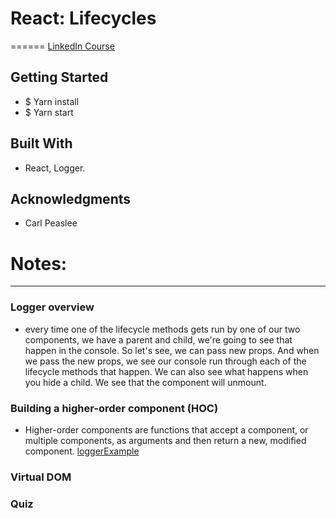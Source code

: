 # React: Lifecycles
======
[LinkedIn Course](https://www.linkedin.com/learning/react-lifecycles/welcome)

## Getting Started
- $ Yarn install
- $ Yarn start

## Built With
- React, Logger.

## Acknowledgments
- Carl Peaslee

# Notes:
------
### Logger overview
- every time one of the lifecycle methods gets run by one of our two components,
we have a parent and child, we're going to see that happen in the console.
So let's see, we can pass new props. And when we pass the new props, we see our
console run through each of the lifecycle methods that happen. We can also see
what happens when you hide a child. We see that the component will unmount.

### Building a higher-order component (HOC)
- Higher-order components are functions that accept a component, or multiple
components, as arguments and then return a new, modified component.
[loggerExample](images/loggerExample.png)

### Virtual DOM

### Quiz
